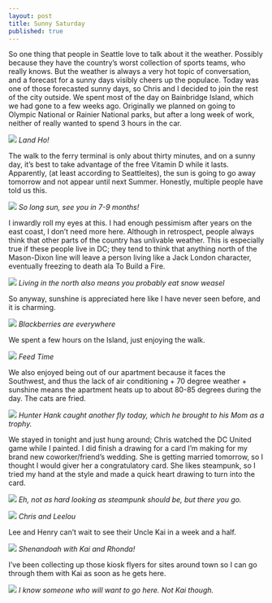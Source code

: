 ```yaml
---
layout: post
title: Sunny Saturday
published: true
---
```


So one thing that people in Seattle love to talk about it the weather. Possibly because they have the country’s worst collection of sports teams, who really knows. But the weather is always a very hot topic of conversation, and a forecast for a sunny days visibly cheers up the populace. Today was one of those forecasted sunny days, so Chris and I decided to join the rest of the city outside. We spent most of the day on Bainbridge Island, which we had gone to a few weeks ago. Originally we planned on going to Olympic National or Rainier National parks, but after a long week of work, neither of really wanted to spend 3 hours in the car.

![](https://s3.amazonaws.com/orcatown/p1000218.jpg)
*Land Ho!*

The walk to the ferry terminal is only about thirty minutes, and on a sunny day, it’s best to take advantage of the free Vitamin D while it lasts.  Apparently, (at least according to Seattleites), the sun is going to go away tomorrow and not appear until next Summer. Honestly, multiple people have told us this.

![](https://s3.amazonaws.com/orcatown/p1000221.jpg)
*So long sun, see you in 7-9 months!*

I inwardly roll my eyes at this. I had enough pessimism after years on the east coast, I don’t need more here. Although in retrospect, people always think that other parts of the country has unlivable weather. This is especially true if these people live in DC; they tend to think that anything north of the Mason-Dixon line will leave a person living like a Jack London character, eventually freezing to death ala To Build a Fire.

![](https://s3.amazonaws.com/orcatown/funny-pictures-ermine-eats-bread.jpg)
*Living in the north also means you probably eat snow weasel*

So anyway, sunshine is appreciated here like I have never seen before, and it is charming.

![](https://s3.amazonaws.com/orcatown/p1000223.jpg)
*Blackberries are everywhere*

We spent a few hours on the Island, just enjoying the walk.

![](https://s3.amazonaws.com/orcatown/p1000224.jpg)
*Feed Time*

We also enjoyed being out of our apartment because it faces the Southwest, and thus the lack of air conditioning + 70 degree weather + sunshine means the apartment heats up to about 80-85 degrees during the day. The cats are fried.

![](https://s3.amazonaws.com/orcatown/img_0477.jpg)
*Hunter Hank caught another fly today, which he brought to his Mom as a trophy.*

We stayed in tonight and just hung around; Chris watched the DC United game while I painted. I did finish a drawing for a card I’m making for my brand new coworker/friend’s wedding. She is getting married tomorrow, so I thought I would giver her a congratulatory card. She likes steampunk, so I tried my hand at the style and made a quick heart drawing to turn into the card.

![](https://s3.amazonaws.com/orcatown/p1000226.jpg)
*Eh, not as hard looking as steampunk should be, but there you go.*

![](https://s3.amazonaws.com/orcatown/p1000133.jpg)
*Chris and Leelou*

Lee and Henry can’t wait to see their Uncle Kai in a week and a half.

![](https://s3.amazonaws.com/orcatown/img_0254.jpg)
*Shenandoah with Kai and Rhonda!*

I’ve been collecting up those kiosk flyers for sites around town so I can go through them with Kai as soon as he gets here.

![](https://s3.amazonaws.com/orcatown/p1000111.jpg)
*I know someone who will want to go here. Not Kai though.*
